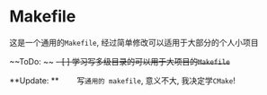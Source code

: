 # Makefile
这是一个通用的`Makefile`, 经过简单修改可以适用于大部分的个人小项目

~~ToDo: ~~
~~- [ ] 学习写多级目录的可以用于大项目的`Makefile`~~

**Update: **
　　写`通用的 makefile`, 意义不大, 我决定学`CMake`!
